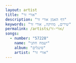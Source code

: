```yaml
---
layout: artist
title: "אורי זר"
description: "דף האמן אורי זר"
keywords: "שירים, מוזיקה, אורי זר"
permalink: /artists/אורי-זר/
songs:
  - number: "57228"
    name: "ישמח חתני"
    album: "סינגלים"
    artist: "אורי זר"
---
```

